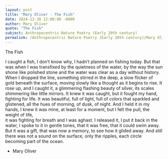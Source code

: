 ```yaml
---
layout: post
title: "Mary Oliver - The Fish"
date: 2024-12-30 12:00:00 -0000
author: Mary Oliver
quote: "The Fish"
subject: Anthropocentric Nature Poetry (Early 20th century)
permalink: /Anthropocentric Nature Poetry (Early 20th century)/Mary Oliver/Mary Oliver - The Fish
---
```


The Fish

I caught a fish, I don’t know why, 
I hadn’t planned on fishing today. 
But that was when I was transfixed
by the quietness of the water, 
by the way the sun shone like 
polished stone and the water was clear 
as a day without history. 
When I dropped the line, 
something stirred in the deep, 
a slow flicker of gold beneath 
the surface, moving slowly 
like a thought as it begins to rise. 
It rose up, and I caught it, 
a glimmering flashing beauty of silver, 
its scales shimmering like little mirrors. 
It knew it was caught, 
but it fought my hand, fighting for life. 
It was beautiful, full of light, 
full of colors that sparkled and  glistened, 
all the hues of morning, of dusk, 
of night. And I held it in my hands, 
I knew it was mine, 
at least for a moment, 
but I felt the pull, the weight of life,  
it was fighting for breath and I was aghast. 
I released it, I put it back in the water, 
I spoke to it in gentle tones, 
that it was free, 
that it could swim away. 
But it was a gift, that was now a memory, 
to see how it glided away. 
And still there was not a sound on the surface, 
only the ripples, each circle becoming part of the ocean.

- Mary Oliver
